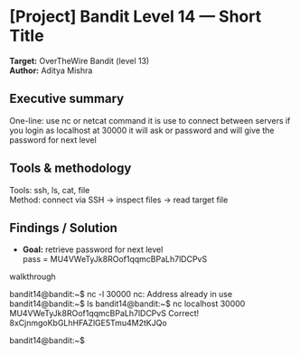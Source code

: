 # [Project] Bandit Level 14 — Short Title
**Target:** OverTheWire Bandit (level 13)  
**Author:** Aditya Mishra

## Executive summary
One-line: use nc or netcat command it is use to connect between servers if you login as localhost at 30000 it will ask or password and will give the password for next level

## Tools & methodology
Tools: ssh, ls, cat, file  
Method: connect via SSH → inspect files → read target file

## Findings / Solution
- **Goal:** retrieve password for next level  
 pass = MU4VWeTyJk8ROof1qqmcBPaLh7lDCPvS

walkthrough

bandit14@bandit:~$ nc -l 30000
nc: Address already in use
bandit14@bandit:~$ ls
bandit14@bandit:~$ nc localhost 30000
MU4VWeTyJk8ROof1qqmcBPaLh7lDCPvS
Correct!
8xCjnmgoKbGLhHFAZlGE5Tmu4M2tKJQo

bandit14@bandit:~$ 
